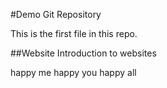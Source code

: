 #Demo Git Repository

This is the first file in this repo.

##Website
Introduction to websites

happy me 
happy you
happy all
